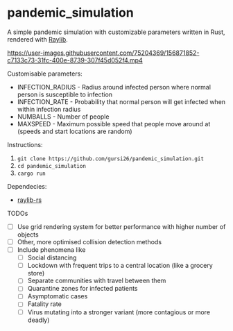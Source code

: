 # pandemic_simulation

A simple pandemic simulation with customizable parameters written in Rust, rendered with [Raylib](https://www.raylib.com). 

https://user-images.githubusercontent.com/75204369/156871852-c7133c73-31fc-400e-8739-307f45d052f4.mp4

Customisable parameters: 
- INFECTION_RADIUS - Radius around infected person where normal person is susceptible to infection
- INFECTION_RATE - Probability that normal person will get infected when within infection radius
- NUMBALLS - Number of people
- MAXSPEED - Maximum possible speed that people move around at (speeds and start locations are random)

Instructions: 
1. `git clone https://github.com/gursi26/pandemic_simulation.git`
2. `cd pandemic_simulation`
3. `cargo run`

Dependecies: 
- [raylib-rs](https://crates.io/crates/raylib)

TODOs
- [ ] Use grid rendering system for better performance with higher number of objects
- [ ] Other, more optimised collision detection methods
- [ ] Include phenomena like
  - [ ] Social distancing
  - [ ] Lockdown with frequent trips to a central location (like a grocery store)
  - [ ] Separate communities with travel between them
  - [ ] Quarantine zones for infected patients
  - [ ] Asymptomatic cases
  - [ ] Fatality rate
  - [ ] Virus mutating into a stronger variant (more contagious or more deadly)
